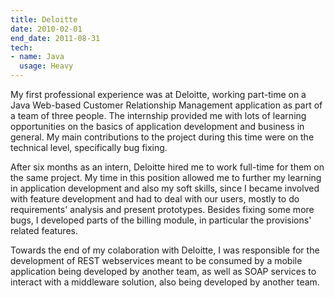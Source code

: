 ```yaml
---
title: Deloitte
date: 2010-02-01
end_date: 2011-08-31
tech:
- name: Java
  usage: Heavy
---
```

My first professional experience was at Deloitte, working part-time on a Java Web-based Customer Relationship Management application as part of a team of three people.
The internship provided me with lots of learning opportunities on the basics of application development and business in general.
My main contributions to the project during this time were on the technical level, specifically bug fixing.

After six months as an intern, Deloitte hired me to work full-time for them on the same project.
My time in this position allowed me to further my learning in application development and also my soft skills, since I became involved with feature development and had to deal with our users, mostly to do requirements' analysis and present prototypes.
Besides fixing some more bugs, I developed parts of the billing module, in particular the provisions' related features.

Towards the end of my colaboration with Deloitte, I was responsible for the development of REST webservices meant to be consumed by a mobile application being developed by another team, as well as SOAP services to interact with a middleware solution, also being developed by another team.
